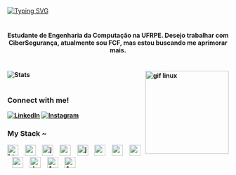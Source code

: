 [![Typing SVG](https://readme-typing-svg.demolab.com?font=Fira+Code&pause=1000&color=EFF727&width=435&lines=Hello%2C+i'am+Adielson+%F0%9F%91%8B)](https://git.io/typing-svg)


#

<p align="center"><b>Estudante de Engenharia da Computação na UFRPE. Desejo trabalhar com CiberSegurança, atualmente sou FCF, mas estou buscando me aprimorar mais.

#

![Stats](https://github-readme-stats.vercel.app/api?username=Adielson-Cordeiro&theme=highcontrast&show_icons=truelocale=pt-br) 
<img align="right" alt="gif linux" height="190px" src="https://media.tenor.com/dHk-LfzHrtwAAAAi/linux-computer.gif">


#

<h3 align="left">Connect with me!</h3>

[![LinkedIn](https://img.shields.io/badge/-LinkedIn-000?style=for-the-badge&logo=linkedin&logoColor=FF00F6&color:FFF)](https://www.linkedin.com/in/adielson-cordeiro-do-nascimento-b5371618b/)
[![Instagram](https://img.shields.io/badge/-Instagram-000?style=for-the-badge&logo=instagram&logoColor=FF00F6&color:FFF)](https://www.instagram.com/adielsonacn/)


<h3 align="left">My Stack ~</h3>

<div align="left">
  <img src="https://cdn.jsdelivr.net/gh/devicons/devicon@latest/icons/linux/linux-original.svg" height="25" alt="html5 logo"  />
  <img width="8" />
  <img src="https://cdn.jsdelivr.net/gh/devicons/devicon@latest/icons/archlinux/archlinux-original.svg" height="25" alt="css3 logo"  />
  <img width="8" />
  <img src="https://cdn.jsdelivr.net/gh/devicons/devicon@latest/icons/oracle/oracle-original.svg" height="25" alt="javascript logo"  />
  <img width="8" />
  <img src="https://cdn.jsdelivr.net/gh/devicons/devicon@latest/icons/bash/bash-original.svg" height="25" alt="react logo"  />
  <img width="8" />
  <img src="https://cdn.jsdelivr.net/gh/devicons/devicon@latest/icons/docker/docker-original.svg" height="25" alt="java logo"  />
  <img width="8" />
  <img src="https://cdn.jsdelivr.net/gh/devicons/devicon@latest/icons/nginx/nginx-original.svg" height="25" alt="spring logo"  />
  <img width="8" />
  <img src="https://cdn.jsdelivr.net/gh/devicons/devicon@latest/icons/powershell/powershell-original.svg" height="25" alt="c logo"  />
  <img width="8" />
  <img src="https://cdn.jsdelivr.net/gh/devicons/devicon/icons/mysql/mysql-original.svg" height="25" alt="mysql logo"  />
  <img width="8" />
  <img src="https://cdn.jsdelivr.net/gh/devicons/devicon/icons/postgresql/postgresql-original.svg" height="25" alt="postgresql logo"  />
  <img width="8" />
  <img src="https://cdn.jsdelivr.net/gh/devicons/devicon@latest/icons/putty/putty-original.svg" height="25" alt="docker logo"  />
  <img width="8" />
  <img src="https://cdn.jsdelivr.net/gh/devicons/devicon@latest/icons/amazonwebservices/amazonwebservices-original-wordmark.svg" height="25" alt="AWS logo"  />
  <img width="8" />
  <img src="https://cdn.jsdelivr.net/gh/devicons/devicon@latest/icons/azure/azure-original.svg" height="25" alt="Azure logo"  />
</div>

#